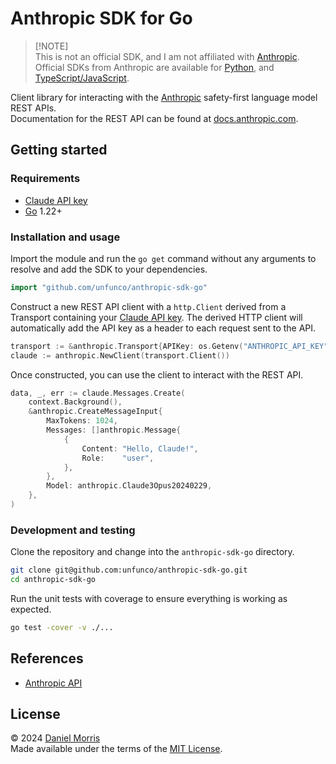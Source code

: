 # Anthropic SDK for Go

> [!NOTE]\
> This is not an official SDK, and I am not affiliated with [Anthropic].\
> Official SDKs from Anthropic are available
> for [Python](https://github.com/anthropics/anthropic-sdk-python),
> and [TypeScript/JavaScript](https://github.com/anthropics/anthropic-sdk-typescript).

Client library for interacting with the [Anthropic] safety-first language model
REST APIs.\
Documentation for the REST API can be found at [docs.anthropic.com].

## Getting started

### Requirements

- [Claude API key]
- [Go] 1.22+

### Installation and usage

Import the module and run the `go get` command without any arguments to resolve
and add the SDK to your dependencies.

```go
import "github.com/unfunco/anthropic-sdk-go"
```

Construct a new REST API client with a `http.Client` derived from a Transport
containing your [Claude API key]. The derived HTTP client will automatically add
the API key as a header to each request sent to the API.

```go
transport := &anthropic.Transport{APIKey: os.Getenv("ANTHROPIC_API_KEY")}
claude := anthropic.NewClient(transport.Client())
```

Once constructed, you can use the client to interact with the REST API.

```go
data, _, err := claude.Messages.Create(
    context.Background(),
    &anthropic.CreateMessageInput{
        MaxTokens: 1024,
        Messages: []anthropic.Message{
            {
                Content: "Hello, Claude!",
                Role:    "user",
            },
        },
        Model: anthropic.Claude3Opus20240229,
    },
)
```

### Development and testing

Clone the repository and change into the `anthropic-sdk-go` directory.

```bash
git clone git@github.com:unfunco/anthropic-sdk-go.git
cd anthropic-sdk-go
```

Run the unit tests with coverage to ensure everything is working as expected.

```bash
go test -cover -v ./...
```

## References

- [Anthropic API](https://www.anthropic.com/api)

## License

© 2024 [Daniel Morris]\
Made available under the terms of the [MIT License].

[anthropic]: https://www.anthropic.com
[claude api key]: https://www.anthropic.com/api
[daniel morris]: https://unfun.co
[docs.anthropic.com]: https://docs.anthropic.com
[go]: https://go.dev
[mit license]: LICENSE.md
